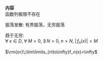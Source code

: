 **内容**  
函数列极限不存在  
  
振荡发散: 有界振荡，无穷振荡  
  
趋于无穷:  
$\forall\;x\in D,\;\forall\;M>0,\;\exists\;N>0,\;n>N,\;|\,f_n(x)|>M$  
  
$\rm{or}\;\lim\limits_{n\to\infty}f_n(x)=\infty$  
